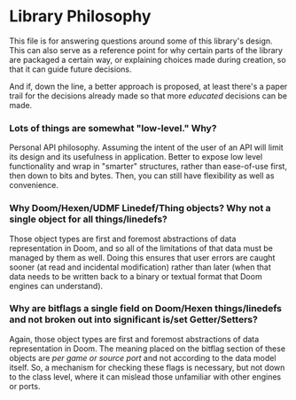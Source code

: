 # Library Philosophy

This file is for answering questions around some of this library's design. This can also
serve as a reference point for why certain parts of the library are packaged a certain
way, or explaining choices made during creation, so that it can guide future decisions.

And if, down the line, a better approach is proposed, at least there's a paper trail for
the decisions already made so that more *educated* decisions can be made.


### Lots of things are somewhat "low-level." Why?

Personal API philosophy. Assuming the intent of the user of an API will limit its design and
its usefulness in application. Better to expose low level functionality and wrap in "smarter"
structures, rather than ease-of-use first, then down to bits and bytes. Then, you can still have
flexibility as well as convenience. 


### Why Doom/Hexen/UDMF Linedef/Thing objects? Why not a single object for all things/linedefs?

Those object types are first and foremost abstractions of data representation in Doom, 
and so all of the limitations of that data must be managed by them as well. Doing this
ensures that user errors are caught sooner (at read and incidental modification) rather 
than later (when that data needs to be written back to a binary or textual format that 
Doom engines can understand).


### Why are bitflags a single field on Doom/Hexen things/linedefs and not broken out into significant is/set Getter/Setters?

Again, those object types are first and foremost abstractions of data representation in Doom.
The meaning placed on the bitflag section of these objects are *per game or source port* and not according 
to the data model itself. So, a mechanism for checking these flags is necessary, but not down to the class level,
where it can mislead those unfamiliar with other engines or ports.
